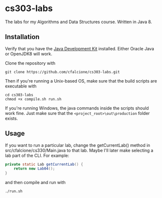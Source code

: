 # cs303-labs
The labs for my Algorithms and Data Structures course. Written in Java 8.

## Installation
Verify that you have the <a href="http://bfy.tw/G2N8">Java Development Kit</a> installed. Either Oracle Java or OpenJDK8 will work.

Clone the repository with
```
git clone https://github.com/cfalcione/cs303-labs.git
```

Then if you're running a Unix-based OS, make sure that the build scripts are executable with
```
cd cs303-labs
chmod +x compile.sh run.sh
```
If you're running Windows, the java commands inside the scripts should work fine. Just make sure that the `<project_root>\out\production` folder exists.

## Usage
If you want to run a particular lab, change the getCurrentLab() method in src/cfalcione/cs330/Main.java to that lab. Maybe I'll later make selecting a lab part of the CLI.
For example:
```java
private static Lab getCurrentLab() {
    return new Lab04();
}
```
and then compile and run with
```
./run.sh
```
